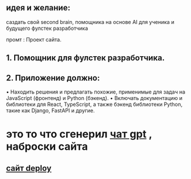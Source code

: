 ## идея и желание: 

саздать свой second brain, помощника на основе AI для ученика и будущего фулстек разработчика

промт : Проект сайта.

## 1. Помощник для фулстек разработчика.
## 2. Приложение должно:

• Находить решения и предлагать похожие, применимые для задач на JavaScript (фронтенд) и Python (бэкенд).
• Включать документацию и библиотеки для React, TypeScript, а также бэкенд библиотеки Python, такие как Django, FastAPI и другие.

# это то что сгенерил [чат gpt](https://chatgpt.com/g/g-cksUvVWar-code-python-java-c-html-sql-javascript-react-web/c/e22363bd-053a-49b9-b6e3-582c3fcf9f1d) , наброски сайта 

## [сайт deploy](https://b12.io/signup/?business_name=Помощник+для+фулстек+разработчика&business_description=AI-ассистент%2C+который+помогает+фулстек+разработчикам+решать+задачи%2C+связанные+с+JavaScript+%28фронтенд%29+и+Python+%28бэкенд%29.+Приложение+находит+решения%2C+предлагает+подходящие+библиотеки+и+документацию+для+React%2C+TypeScript%2C+а+также+Django%2C+FastAPI+и+другие+бэкенд-библиотеки+Python.&utm_medium=chat&utm_source=openai-gpt&utm_content=code-gpt&intent=ai-websites&nonce=sn:98c5dca6-91cf-415e-9a94-b71d6db043aa]())
